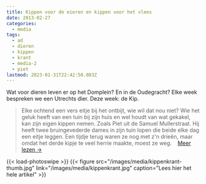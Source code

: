 ```yaml
---
title: Kippen voor de eieren en kippen voor het vlees
date: 2013-02-27
categories:
  - media
tags:
  - ad
  - dieren
  - kippen
  - krant
  - media-2
  - piet
lastmod: 2023-01-31T22:42:50.083Z
---
```

Wat voor dieren leven er op het Domplein? En in de Oudegracht? Elke week bespreken we een Utrechts dier. Deze week: de Kip.
<!--more-->
> Elke ochtend een vers eitje bij het ontbijt, wie wil dat nou niet? Wie het geluk heeft van een tuin bij zijn huis en wel houdt van wat gekakel, kan zijn eigen kippen nemen. Zoals Piet uit de Samuel Mullerstraat. Hij heeft twee bruingevederde dames in zijn tuin lopen die beide elke dag een eitje leggen. Een tijdje terug waren ze nog met z'n drieën, maar omdat het derde kipje te veel herrie maakte, moest ze weg.    [Meer lezen →](images/kippenkrant.jpg "Meer lezen →")

{{< load-photoswipe >}}
{{< figure src="/images/media/kippenkrant-thumb.jpg" link="/images/media/kippenkrant.jpg" caption="Lees hier het hele artikel" >}}